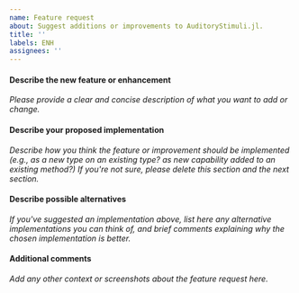 ```yaml
---
name: Feature request
about: Suggest additions or improvements to AuditoryStimuli.jl.
title: ''
labels: ENH
assignees: ''
---
```


#### Describe the new feature or enhancement
*Please provide a clear and concise description of what you want to add or
change.*


#### Describe your proposed implementation
*Describe how you think the feature or improvement should be implemented (e.g., 
as a new type on an existing type? as new capability added to an existing
method?) If you're not sure, please delete this section and the next section.*


#### Describe possible alternatives
*If you've suggested an implementation above, list here any alternative
implementations you can think of, and brief comments explaining why the chosen
implementation is better.*


#### Additional comments
*Add any other context or screenshots about the feature request here.*
